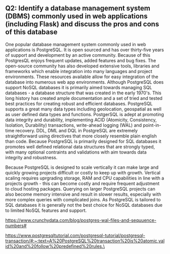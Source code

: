 ## Q2: Identify a database management system (DBMS) commonly used in web applications (including Flask) and discuss the pros and cons of this database

One popular database management system commonly used in web applications is PostgreSQL. It is open sourced and has over thirty-five years of support and development by an active community. Because of this PostgresQL enjoys frequent updates, added features and bug fixes. The open-source community has also developed extensive tools, libraries and frameworks which enable integration into many languages and project environments. These resources available allow for easy integration of the database into numerous web app environments. Although PostgreSQL does support NoSQL databases it is primarily aimed towards managing SQL databases - a database structure that was created in the early 1970's. This long history has created ample documentation and a set of tried and tested best practices for creating robust and efficient databases. PostgreSQL supports a great many data types including geolocation, geospatial as well as user defined data types and functions. PostgerSQL is adept at promoting data integrity and durability, implementing ACID (Atomicity, Consistency, Isolation, Durability) transactions, write-ahead logging (WAL) and point-in-time recovery. DDL, DML and DQL in PostgreSQL are extremely straightforward using directives that more closely resemble plain english than code. Because PostgreSQL is primarily designed for SQL databases it promotes well defined relational data structures that are strongly typed, with many optional contraints and validations with aim towards data integrity and robustness.

Because PostgreSQL is designed to scale vertically it can make large and quickly growing projects difficult or costly to keep up with growth. Vertical scaling requires uprgrading storage, RAM and CPU capabilities in line with a projects growth - this can become costly and require frequent adjustment to cloud hosting packages. Querying on larger PostgreSQL projects can also become memory intensive and result in slower results, especially with more complex queries with complicated joins. As PostgreSQL is tailored to SQL databases it is generally not the best choice for NoSQL databases due to limited NoSQL features and support.

https://www.crunchydata.com/blog/postgres-wal-files-and-sequuence-numbers#

https://www.postgresqltutorial.com/postgresql-tutorial/postgresql-transaction/#:~:text=A%20PostgreSQL%20transaction%20is%20atomic,valid%20and%20follow%20predefined%20rules.\
